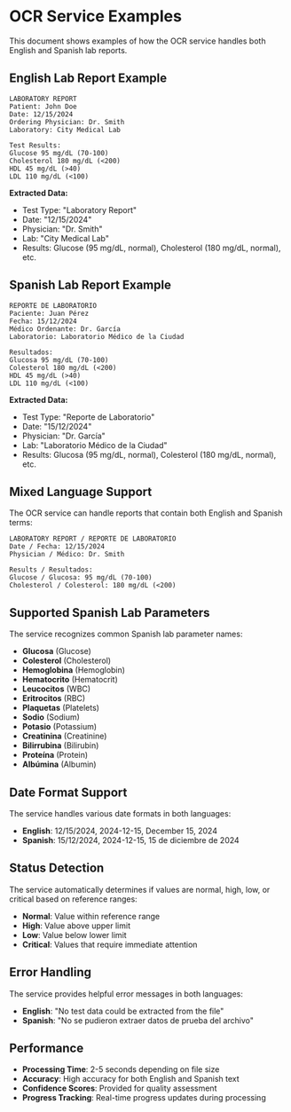 # OCR Service Examples

This document shows examples of how the OCR service handles both English and Spanish lab reports.

## English Lab Report Example

```
LABORATORY REPORT
Patient: John Doe
Date: 12/15/2024
Ordering Physician: Dr. Smith
Laboratory: City Medical Lab

Test Results:
Glucose 95 mg/dL (70-100)
Cholesterol 180 mg/dL (<200)
HDL 45 mg/dL (>40)
LDL 110 mg/dL (<100)
```

**Extracted Data:**

- Test Type: "Laboratory Report"
- Date: "12/15/2024"
- Physician: "Dr. Smith"
- Lab: "City Medical Lab"
- Results: Glucose (95 mg/dL, normal), Cholesterol (180 mg/dL, normal), etc.

## Spanish Lab Report Example

```
REPORTE DE LABORATORIO
Paciente: Juan Pérez
Fecha: 15/12/2024
Médico Ordenante: Dr. García
Laboratorio: Laboratorio Médico de la Ciudad

Resultados:
Glucosa 95 mg/dL (70-100)
Colesterol 180 mg/dL (<200)
HDL 45 mg/dL (>40)
LDL 110 mg/dL (<100)
```

**Extracted Data:**

- Test Type: "Reporte de Laboratorio"
- Date: "15/12/2024"
- Physician: "Dr. García"
- Lab: "Laboratorio Médico de la Ciudad"
- Results: Glucosa (95 mg/dL, normal), Colesterol (180 mg/dL, normal), etc.

## Mixed Language Support

The OCR service can handle reports that contain both English and Spanish terms:

```
LABORATORY REPORT / REPORTE DE LABORATORIO
Date / Fecha: 12/15/2024
Physician / Médico: Dr. Smith

Results / Resultados:
Glucose / Glucosa: 95 mg/dL (70-100)
Cholesterol / Colesterol: 180 mg/dL (<200)
```

## Supported Spanish Lab Parameters

The service recognizes common Spanish lab parameter names:

- **Glucosa** (Glucose)
- **Colesterol** (Cholesterol)
- **Hemoglobina** (Hemoglobin)
- **Hematocrito** (Hematocrit)
- **Leucocitos** (WBC)
- **Eritrocitos** (RBC)
- **Plaquetas** (Platelets)
- **Sodio** (Sodium)
- **Potasio** (Potassium)
- **Creatinina** (Creatinine)
- **Bilirrubina** (Bilirubin)
- **Proteína** (Protein)
- **Albúmina** (Albumin)

## Date Format Support

The service handles various date formats in both languages:

- **English**: 12/15/2024, 2024-12-15, December 15, 2024
- **Spanish**: 15/12/2024, 2024-12-15, 15 de diciembre de 2024

## Status Detection

The service automatically determines if values are normal, high, low, or critical based on reference ranges:

- **Normal**: Value within reference range
- **High**: Value above upper limit
- **Low**: Value below lower limit
- **Critical**: Values that require immediate attention

## Error Handling

The service provides helpful error messages in both languages:

- **English**: "No test data could be extracted from the file"
- **Spanish**: "No se pudieron extraer datos de prueba del archivo"

## Performance

- **Processing Time**: 2-5 seconds depending on file size
- **Accuracy**: High accuracy for both English and Spanish text
- **Confidence Scores**: Provided for quality assessment
- **Progress Tracking**: Real-time progress updates during processing
